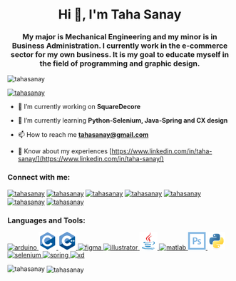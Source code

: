 <h1 align="center">Hi 👋, I'm Taha Sanay</h1>
<h3 align="center">My major is Mechanical Engineering and my minor is in Business Administration. I currently work in the e-commerce sector for my own business. It is my goal to educate myself in the field of programming and graphic design.</h3>

<p align="left"> <img src="https://komarev.com/ghpvc/?username=tahasanay&label=Profile%20views&color=0e75b6&style=flat" alt="tahasanay" /> </p>

<p align="left"> <a href="https://github.com/ryo-ma/github-profile-trophy"><img src="https://github-profile-trophy.vercel.app/?username=tahasanay" alt="tahasanay" /></a> </p>

- 🔭 I’m currently working on **SquareDecore**

- 🌱 I’m currently learning **Python-Selenium, Java-Spring and CX design**

- 📫 How to reach me **tahasanay@gmail.com**

- 📄 Know about my experiences [https://www.linkedin.com/in/taha-sanay/](https://www.linkedin.com/in/taha-sanay/)

<h3 align="left">Connect with me:</h3>
<p align="left">
<a href="https://linkedin.com/in/tahasanay" target="blank"><img align="center" src="https://raw.githubusercontent.com/rahuldkjain/github-profile-readme-generator/master/src/images/icons/Social/linked-in-alt.svg" alt="tahasanay" height="30" width="40" /></a>
<a href="https://stackoverflow.com/users/tahasanay" target="blank"><img align="center" src="https://raw.githubusercontent.com/rahuldkjain/github-profile-readme-generator/master/src/images/icons/Social/stack-overflow.svg" alt="tahasanay" height="30" width="40" /></a>
<a href="https://instagram.com/tahasanay" target="blank"><img align="center" src="https://raw.githubusercontent.com/rahuldkjain/github-profile-readme-generator/master/src/images/icons/Social/instagram.svg" alt="tahasanay" height="30" width="40" /></a>
<a href="https://dribbble.com/tahasanay" target="blank"><img align="center" src="https://raw.githubusercontent.com/rahuldkjain/github-profile-readme-generator/master/src/images/icons/Social/dribbble.svg" alt="tahasanay" height="30" width="40" /></a>
<a href="https://www.behance.net/tahasanay" target="blank"><img align="center" src="https://raw.githubusercontent.com/rahuldkjain/github-profile-readme-generator/master/src/images/icons/Social/behance.svg" alt="tahasanay" height="30" width="40" /></a>
<a href="https://www.youtube.com/c/tahasanay" target="blank"><img align="center" src="https://raw.githubusercontent.com/rahuldkjain/github-profile-readme-generator/master/src/images/icons/Social/youtube.svg" alt="tahasanay" height="30" width="40" /></a>
<a href="https://www.hackerrank.com/tahasanay" target="blank"><img align="center" src="https://raw.githubusercontent.com/rahuldkjain/github-profile-readme-generator/master/src/images/icons/Social/hackerrank.svg" alt="tahasanay" height="30" width="40" /></a>
</p>

<h3 align="left">Languages and Tools:</h3>
<p align="left"> <a href="https://www.arduino.cc/" target="_blank" rel="noreferrer"> <img src="https://cdn.worldvectorlogo.com/logos/arduino-1.svg" alt="arduino" width="40" height="40"/> </a> <a href="https://www.cprogramming.com/" target="_blank" rel="noreferrer"> <img src="https://raw.githubusercontent.com/devicons/devicon/master/icons/c/c-original.svg" alt="c" width="40" height="40"/> </a> <a href="https://www.w3schools.com/cpp/" target="_blank" rel="noreferrer"> <img src="https://raw.githubusercontent.com/devicons/devicon/master/icons/cplusplus/cplusplus-original.svg" alt="cplusplus" width="40" height="40"/> </a> <a href="https://www.figma.com/" target="_blank" rel="noreferrer"> <img src="https://www.vectorlogo.zone/logos/figma/figma-icon.svg" alt="figma" width="40" height="40"/> </a> <a href="https://www.adobe.com/in/products/illustrator.html" target="_blank" rel="noreferrer"> <img src="https://www.vectorlogo.zone/logos/adobe_illustrator/adobe_illustrator-icon.svg" alt="illustrator" width="40" height="40"/> </a> <a href="https://www.java.com" target="_blank" rel="noreferrer"> <img src="https://raw.githubusercontent.com/devicons/devicon/master/icons/java/java-original.svg" alt="java" width="40" height="40"/> </a> <a href="https://www.mathworks.com/" target="_blank" rel="noreferrer"> <img src="https://upload.wikimedia.org/wikipedia/commons/2/21/Matlab_Logo.png" alt="matlab" width="40" height="40"/> </a> <a href="https://www.photoshop.com/en" target="_blank" rel="noreferrer"> <img src="https://raw.githubusercontent.com/devicons/devicon/master/icons/photoshop/photoshop-line.svg" alt="photoshop" width="40" height="40"/> </a> <a href="https://www.python.org" target="_blank" rel="noreferrer"> <img src="https://raw.githubusercontent.com/devicons/devicon/master/icons/python/python-original.svg" alt="python" width="40" height="40"/> </a> <a href="https://www.selenium.dev" target="_blank" rel="noreferrer"> <img src="https://raw.githubusercontent.com/detain/svg-logos/780f25886640cef088af994181646db2f6b1a3f8/svg/selenium-logo.svg" alt="selenium" width="40" height="40"/> </a> <a href="https://spring.io/" target="_blank" rel="noreferrer"> <img src="https://www.vectorlogo.zone/logos/springio/springio-icon.svg" alt="spring" width="40" height="40"/> </a> <a href="https://www.adobe.com/products/xd.html" target="_blank" rel="noreferrer"> <img src="https://cdn.worldvectorlogo.com/logos/adobe-xd.svg" alt="xd" width="40" height="40"/> </a> </p>

<p><img align="left" src="https://github-readme-stats.vercel.app/api/top-langs?username=tahasanay&show_icons=true&locale=en&layout=compact" alt="tahasanay" /></p>

<p>&nbsp;<img align="center" src="https://github-readme-stats.vercel.app/api?username=tahasanay&show_icons=true&locale=en" alt="tahasanay" /></p>
